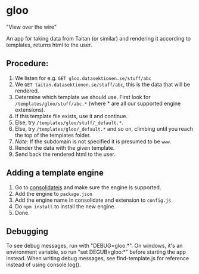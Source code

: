 # gloo
"View over the wire"

An app for taking data from Taitan (or similar) and rendering it according to templates, returns html to the user.

## Procedure:
 1. We listen for e.g. `GET gloo.datasektionen.se/stuff/abc`
 2. We `GET taitan.datasektionen.se/stuff/abc`, this is the data that will be rendered.
 3. Determine which template we should use. First look for `/templates/gloo/stuff/abc.*` (where * are all our supported engine extensions).
   1. If this template file exists, use it and continue.
   2. Else, try `/templates/gloo/stuff/_default.*`.
   3. Else, try `/templates/gloo/_default.*` and so on, climbing until you reach the top of the templates folder.
   4. *Note:* If the subdomain is not specified it is presumed to be `www`.
 4. Render the data with the given template.
 5. Send back the rendered html to the user.

## Adding a template engine
 1. Go to [consolidatejs](https://www.npmjs.com/package/consolidate) and make sure the engine is supported.
 2. Add the engine to `package.json`
 3. Add the engine name in consolidate and extension to `config.js`
 4. Do `npm install` to install the new engine.
 5. Done.

## Debugging
To see debug messages, run with "DEBUG=gloo:\*".
On windows, it's an environment variable, so run "set DEGUB=gloo:\*" before starting the app instead.
When writing debug messages, see find-template.js for reference instead of using console.log().
